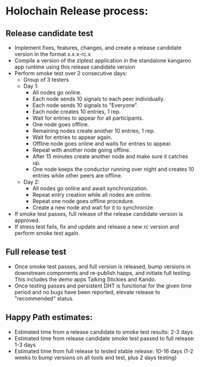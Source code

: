# Holochain Release process:

## Release candidate test

- Implement fixes, features, changes, and create a release candidate version in the format x.x.x-rc.x
- Compile a version of the ziptest application in the standalone kangaroo app runtime using this release candidate version
- Perform smoke test over 2 consecutive days:
  - Group of 3 testers
  - Day 1:
    - All nodes go online.
    - Each node sends 10 signals to each peer individually.
    - Each node sends 10 signals to "Everyone".
    - Each node creates 10 entries, 1 rep.
    - Wait for entries to appear for all participants.
    - One node goes offline.
    - Remaining nodes create another 10 entries, 1 rep.
    - Wait for entries to appear again.
    - Offline node goes online and waits for entries to appear.
    - Repeat with another node going offline.
    - After 15 minutes create another node and make sure it catches up.
    - One node keeps the conductor running over night and creates 10 entries while other peers are offline.
  - Day 2:
    - All nodes go online and await synchronization.
    - Repeat entry creation while all nodes are online.
    - Repeat one node goes offline procedure.
    - Create a new node and wait for it to synchronize.
- If smoke test passes, full release of the release candidate version is approved.
- If stress test fails, fix and update and release a new rc version and perform smoke test again.

## Full release test

- Once smoke test passes, and full version is released, bump versions in downstream components and re-publish happs, 
  and initiate full testing. This includes the demo apps Talking Stickies and Kando.
- Once testing passes and persistent DHT is functional for the given time period and no bugs have been reported, 
 elevate release to "recommended" status.

## Happy Path estimates:

- Estimated time from a release candidate to smoke test results: 2-3 days
- Estimated time from release candidate smoke test passed to full release: 1-3 days
- Estimated time from full release to tested stable release: 10-16 days (1-2 weeks to bump versions on all tools and test, plus 2 days testing)
